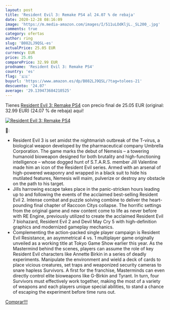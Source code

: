 ```yaml
---
layout: post
title: 'Resident Evil 3: Remake PS4 al 24.07 % de rebaja'
date: 2020-12-28 08:16:09
image: 'https://m.media-amazon.com/images/I/511uLOdKljL._SL200_.jpg'
comments: true
category: ofertas
author: ring
slug: 'B082LJ9QSL-es'
actualPrice: 25.05 EUR
currency: EUR
price: 25.05
comparePrice: 32.99 EUR
prodname: 'Resident Evil 3: Remake PS4'
country: 'es'
flag: '🇪🇸'
buyurl: 'https://www.amazon.es/dp/B082LJ9QSL/?tag=tolees-21'
descuento: '24.07'
average: '29.139473684210525'
---
```


Tienes [Resident Evil 3: Remake PS4](https://www.amazon.es/dp/B082LJ9QSL/?tag=tolees-21) con precio final de  25.05 EUR (original: 32.99 EUR) (24.07 %  de rebaja) aqui!

[![Resident Evil 3: Remake PS4](https://m.media-amazon.com/images/I/511uLOdKljL._SL200_.jpg)](https://www.amazon.es/dp/B082LJ9QSL/?tag=tolees-21)

🔎:

- Resident Evil 3 is set amidst the nightmarish outbreak of the T-virus, a biological weapon developed by the pharmaceutical company Umbrella Corporation. The game marks the debut of Nemesis – a towering humanoid bioweapon designed for both brutality and high-functioning intelligence – whose dogged hunt of S.T.A.R.S. member Jill Valentine made him an icon of the Resident Evil series. Armed with an arsenal of high-powered weaponry and wrapped in a black suit to hide his mutilated features, Nemesis will maim, pulverize or destroy any obstacle on the path to his target.
- Jills harrowing escape takes place in the panic-stricken hours leading up to and following the events of the acclaimed best-selling Resident Evil 2. Intense combat and puzzle solving combine to deliver the heart-pounding final chapter of Raccoon Citys collapse. The horrific settings from the original game and new content come to life as never before with RE Engine, previously utilized to create the acclaimed Resident Evil 7 biohazard, Resident Evil 2 and Devil May Cry 5 with high-definition graphics and modernized gameplay mechanics.
- Complementing the action-packed single player campaign is Resident Evil Resistance, an asymmetrical 4 vs. 1 multiplayer game originally unveiled as a working title at Tokyo Game Show earlier this year. As the Mastermind behind the scenes, players can assume the role of key Resident Evil characters like Annette Birkin in a series of deadly experiments. Manipulate the environment and wield a deck of cards to place vicious creatures, set traps and weaponized security cameras to snare hapless Survivors. A first for the franchise, Masterminds can even directly control elite bioweapons like G-Birkin and Tyrant. In turn, four Survivors must effectively work together, making the most of a variety of weapons and each players unique special abilities, to stand a chance of escaping the experiment before time runs out.

[Comprar!!!](https://www.amazon.es/dp/B082LJ9QSL/?tag=tolees-21)
